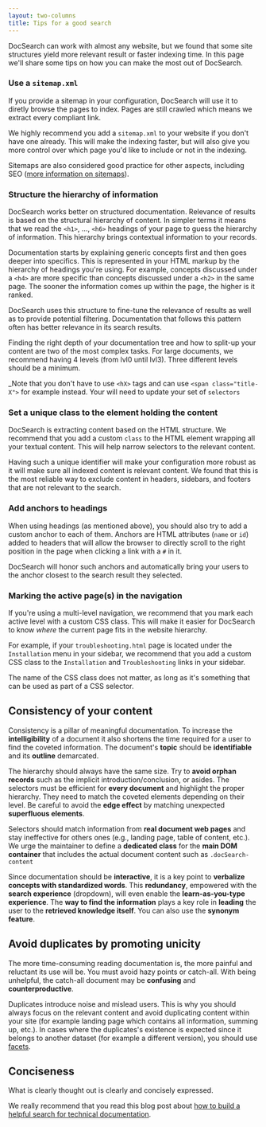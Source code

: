 ```yaml
---
layout: two-columns
title: Tips for a good search
---
```


DocSearch can work with almost any website, but we found that some site
structures yield more relevant result or faster indexing time. In this page we'll
share some tips on how you can make the most out of DocSearch.

### Use a `sitemap.xml`

If you provide a sitemap in your configuration, DocSearch will use it to
diretly browse the pages to index. Pages are still crawled which means we
extract every compliant link.

We highly recommend you add a `sitemap.xml` to your website if you don't have
one already. This will make the indexing faster, but will also give you more
control over which page you'd like to include or not in the indexing.

Sitemaps are also considered good practice for other aspects, including SEO
([more information on sitemaps][1]).

### Structure the hierarchy of information

DocSearch works better on structured documentation. Relevance of results is
based on the structural hierarchy of content. In simpler terms it means that we
read the `<h1>`, ..., `<h6>` headings of your page to guess the hierarchy of
information. This hierarchy brings contextual information to your records.

Documentation starts by explaining generic concepts first and then goes deeper
into specifics. This is represented in your HTML markup by the hierarchy of
headings you're using. For example, concepts discussed under a `<h4>` are more
specific than concepts discussed under a `<h2>` in the same page. The sooner the
information comes up within the page, the higher is it ranked.

DocSearch uses this structure to fine-tune the relevance of results as well as
to provide potential filtering. Documentation that follows this pattern often
has better relevance in its search results.

Finding the right depth of your documentation tree and how to split-up your
content are two of the most complex tasks. For large documents, we recommend
having 4 levels (from lvl0 until lvl3). Three different levels should be a
minimum.

\_Note that you don't have to use `<hX>` tags and can use
`<span class="title-X">` for example instead. Your will need to update your set
of `selectors`

### Set a unique class to the element holding the content

DocSearch is extracting content based on the HTML structure. We recommend that
you add a custom `class` to the HTML element wrapping all your textual content.
This will help narrow selectors to the relevant content.

Having such a unique identifier will make your configuration more robust as it
will make sure all indexed content is relevant content. We found that this is
the most reliable way to exclude content in headers, sidebars, and footers that are
not relevant to the search.

### Add anchors to headings

When using headings (as mentioned above), you should also try to add a custom
anchor to each of them. Anchors are HTML attributes (`name` or `id`) added to
headers that will allow the browser to directly scroll to the right position in
the page when clicking a link with a `#` in it.

DocSearch will honor such anchors and automatically bring your users to the
anchor closest to the search result they selected.

### Marking the active page(s) in the navigation

If you're using a multi-level navigation, we recommend that you mark each active
level with a custom CSS class. This will make it easier for DocSearch to know
_where_ the current page fits in the website hierarchy.

For example, if your `troubleshooting.html` page is located under the
`Installation` menu in your sidebar, we recommend that you add a custom CSS
class to the `Installation` and `Troubleshooting` links in your sidebar.

The name of the CSS class does not matter, as long as it's something that can be
used as part of a CSS selector.

## Consistency of your content

Consistency is a pillar of meaningful documentation. To increase the
**intelligibility** of a document it also shortens the time required for a user
to find the coveted information. The document's **topic** should be
**identifiable** and its **outline** demarcated.

The hierarchy should always have the same size. Try to **avoid orphan records**
such as the implicit introduction/conclusion, or asides. The selectors must be
efficient for **every document** and highlight the proper hierarchy. They need
to match the coveted elements depending on their level. Be careful to avoid the
**edge effect** by matching unexpected **superfluous elements**.

Selectors should match information from **real document web pages** and stay
ineffective for others ones (e.g., landing page, table of content, etc.). We
urge the maintainer to define a **dedicated class** for the **main DOM
container** that includes the actual document content such as
`.docSearch-content`

Since documentation should be **interactive**, it is a key point to **verbalize
concepts with standardized words**. This **redundancy**, empowered with the
**search experience** (dropdown), will even enable the **learn-as-you-type
experience**. The **way to find the information** plays a key role in
**leading** the user to the **retrieved knowledge itself**. You can also use the
**synonym feature**.

## Avoid duplicates by promoting unicity

The more time-consuming reading documentation is, the more painful and reluctant
its use will be. You must avoid hazy points or catch-all. With being unhelpful,
the catch-all document may be **confusing** and **counterproductive**.

Duplicates introduce noise and mislead users. This is why you should always
focus on the relevant content and avoid duplicating content within your site
(for example landing page which contains all information, summing up, etc.). In
cases where the duplicates's existence is expected since it belongs to another
dataset (for example a different version), you should use
[facets](https://www.algolia.com/doc/guides/searching/faceting/).

## Conciseness

What is clearly thought out is clearly and concisely expressed.

We really recommend that you read this blog post about [how to build a helpful
search for technical documentation][2].

[1]: https://www.sitemaps.org/index.html
[2]:
  https://blog.algolia.com/how-to-build-a-helpful-search-for-technical-documentation-the-laravel-example/

